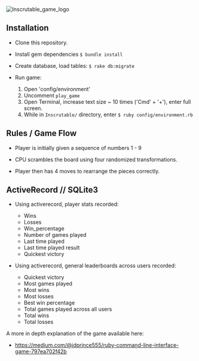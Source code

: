![Inscrutable_game_logo](https://user-images.githubusercontent.com/47403119/62011684-c3a27680-b138-11e9-81c8-aad10280b7af.png)

## Installation

- Clone this repository.

- Install gem dependencies `$ bundle install`

- Create database, load tables: `$ rake db:migrate`

- Run game:
    1. Open 'config/environment'
    2. Uncomment `play_game`
    3. Open Terminal, increase text size ~ 10 times ('Cmd' + '+'), enter full screen.
    4. While in `Inscrutable/` directory, enter `$ ruby config/environment.rb`

## Rules / Game Flow

- Player is initially given a sequence of numbers 1 - 9

- CPU scrambles the board using four randomized transformations.

- Player then has 4 moves to rearrange the pieces correctly.

## ActiveRecord // SQLite3

- Using activerecord, player stats recorded:
    * Wins
    * Losses
    * Win_percentage
    * Number of games played
    * Last time played
    * Last time played result
    * Quickest victory

- Using activerecord, general leaderboards across users recorded:
    * Quickest victory
    * Most games played
    * Most wins
    * Most losses
    * Best win percentage
    * Total games played across all users
    * Total wins
    * Total losses

A more in depth explanation of the game available here:
  - https://medium.com/@jdprince555/ruby-command-line-interface-game-797ea702f42b
